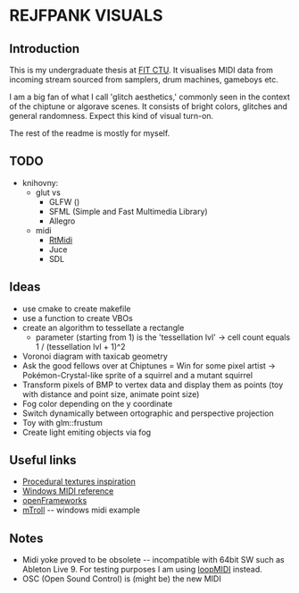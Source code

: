 # REJFPANK VISUALS

## Introduction
This is my undergraduate thesis at [FIT CTU](https://www.fit.cvut.cz/en). It visualises MIDI data from incoming stream sourced from samplers, drum machines, gameboys etc.

I am a big fan of what I call 'glitch aesthetics,' commonly seen in the context of the chiptune or algorave scenes. It consists of bright colors, glitches and general randomness. Expect this kind of visual turn-on.

The rest of the readme is mostly for myself. 

## TODO
- knihovny:
	- glut vs
		- GLFW ()
		- SFML (Simple and Fast Multimedia Library)
		- Allegro
	- midi 
		- [RtMidi](https://github.com/thestk/rtmidi)
		- Juce
		- SDL

## Ideas
- use cmake to create makefile
- use a function to create VBOs
- create an algorithm to tessellate a rectangle
	- parameter (starting from 1) is the 'tessellation lvl' -> cell count equals 1 / (tessellation lvl + 1)^2
- Voronoi diagram with taxicab geometry
- Ask the good fellows over at Chiptunes = Win for some pixel artist -> Pokémon-Crystal-like sprite of a squirrel and a mutant squirrel
- Transform pixels of BMP to vertex data and display them as points (toy with distance and point size, animate point size)
- Fog color depending on the y coordinate
- Switch dynamically between ortographic and perspective projection
- Toy with glm::frustum
- Create light emiting objects via fog

## Useful links
- [Procedural textures inspiration](http://www.upvector.com/?section=Tutorials&subsection=Intro%20to%20Procedural%20Textures)
- [Windows MIDI reference](https://msdn.microsoft.com/en-us/library/windows/desktop/dd798495(v=vs.85).aspx)
- [openFrameworks](http://openframeworks.cc/)
- [mTroll](http://sourceforge.net/p/mtroll/mTroll/ci/default/tree/midi/) -- windows midi example

## Notes
- Midi yoke proved to be obsolete -- incompatible with 64bit SW such as Ableton Live 9. For testing purposes I am using [loopMIDI](www.tobias-erichsen.de/software/loopmidi.html) instead.
- OSC (Open Sound Control) is (might be) the new MIDI